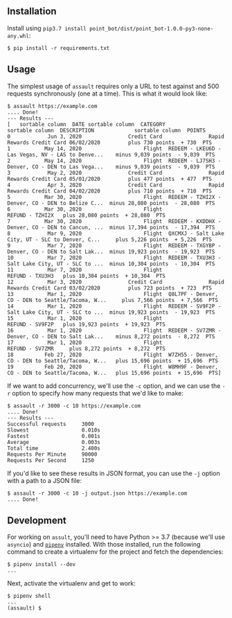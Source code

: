 

## Installation

Install using `pip3.7 install point_bot/dist/point_bot-1.0.0-py3-none-any.whl`:

```
$ pip install -r requirements.txt
```

## Usage

The simplest usage of `assault` requires only a URL to test against and 500 requests synchronously (one at a time). This is what it would look like:

```
$ assault https://example.com
.... Done!
--- Results ---
[   sortable column  DATE sortable column  CATEGORY                       sortable column  DESCRIPTION             sortable column  POINTS
0            Jun 3, 2020               Credit Card               Rapid Rewards Credit Card 06/02/2020         plus 730 points  + 730  PTS
1           May 14, 2020                    Flight  REDEEM - LKEU6D - Las Vegas, NV - LAS to Denve...    minus 9,039 points  - 9,039  PTS
2           May 14, 2020                    Flight  REDEEM - LJ7SH3 - Denver, CO - DEN to Las Vega...    minus 9,039 points  - 9,039  PTS
3            May 2, 2020               Credit Card               Rapid Rewards Credit Card 05/01/2020         plus 477 points  + 477  PTS
4            Apr 3, 2020               Credit Card               Rapid Rewards Credit Card 04/02/2020         plus 710 points  + 710  PTS
5           Mar 30, 2020                    Flight  REDEEM - TZHI2X - Denver, CO - DEN to Belize C...  minus 28,080 points  - 28,080  PTS
6           Mar 30, 2020                    Flight                                    REFUND - TZHI2X   plus 28,080 points  + 28,080  PTS
7           Mar 30, 2020                    Flight  REDEEM - KXDDHX - Denver, CO - DEN to Cancun, ...  minus 17,394 points  - 17,394  PTS
8            Mar 9, 2020                    Flight  QXCMXJ - Salt Lake City, UT - SLC to Denver, C...     plus 5,226 points  + 5,226  PTS
9            Mar 7, 2020                    Flight  REDEEM - TXGYBP - Denver, CO - DEN to Salt Lak...  minus 19,923 points  - 19,923  PTS
10           Mar 7, 2020                    Flight  REDEEM - TXU3H3 - Salt Lake City, UT - SLC to ...  minus 10,304 points  - 10,304  PTS
11           Mar 7, 2020                    Flight                                    REFUND - TXU3H3   plus 10,304 points  + 10,304  PTS
12           Mar 3, 2020               Credit Card               Rapid Rewards Credit Card 03/02/2020         plus 723 points  + 723  PTS
13           Mar 1, 2020                    Flight  Q8L7PF - Denver, CO - DEN to Seattle/Tacoma, W...     plus 7,566 points  + 7,566  PTS
14           Mar 1, 2020                    Flight  REDEEM - SV9F2P - Salt Lake City, UT - SLC to ...  minus 19,923 points  - 19,923  PTS
15           Mar 1, 2020                    Flight                                    REFUND - SV9F2P   plus 19,923 points  + 19,923  PTS
16           Mar 1, 2020                    Flight  REDEEM - SV7ZMR - Denver, CO - DEN to Salt Lak...    minus 8,272 points  - 8,272  PTS
17           Mar 1, 2020                    Flight                                    REFUND - SV7ZMR     plus 8,272 points  + 8,272  PTS
18          Feb 27, 2020                    Flight  W7ZH55 - Denver, CO - DEN to Seattle/Tacoma, W...   plus 15,696 points  + 15,696  PTS
19          Feb 20, 2020                    Flight  W8MH9F - Denver, CO - DEN to Seattle/Tacoma, W...   plus 15,696 points  + 15,696  PTS]
```

If we want to add concurrency, we'll use the `-c` option, and we can use the `-r` option to specify how many requests that we'd like to make:

```
$ assault -r 3000 -c 10 https://example.com
.... Done!
--- Results ---
Successful requests     3000
Slowest                 0.010s
Fastest                 0.001s
Average                 0.003s
Total time              2.400s
Requests Per Minute     90000
Requests Per Second     1250
```

If you'd like to see these results in JSON format, you can use the `-j` option with a path to a JSON file:

```
$ assault -r 3000 -c 10 -j output.json https://example.com
.... Done!
```

## Development

For working on `assult`, you'll need to have Python >= 3.7 (because we'll use `asyncio`) and [`pipenv`][1] installed. With those installed, run the following command to create a virtualenv for the project and fetch the dependencies:

```
$ pipenv install --dev
...
```

Next, activate the virtualenv and get to work:

```
$ pipenv shell
...
(assault) $
```

[1]: https://docs.pipenv.org/en/latest/
